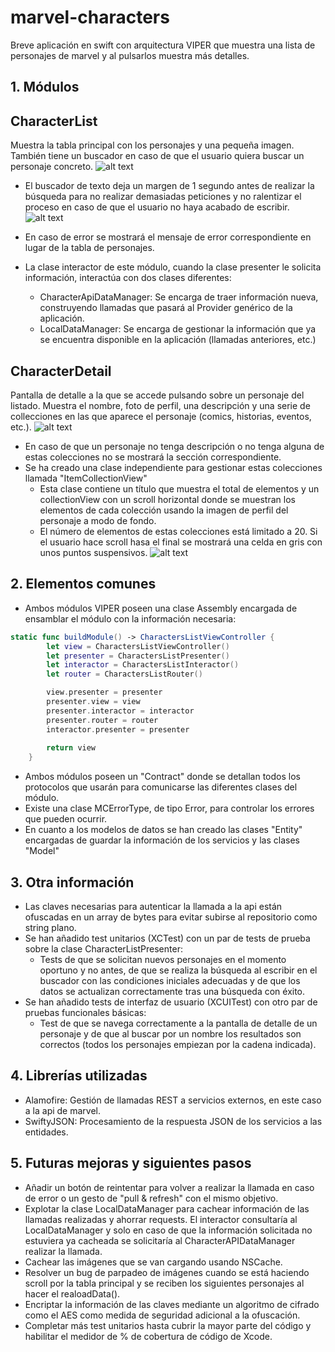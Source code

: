 # marvel-characters
Breve aplicación en swift con arquitectura VIPER que muestra una lista de personajes de marvel y al pulsarlos muestra más detalles.

## 1. Módulos
## CharacterList
Muestra la tabla principal con los personajes y una pequeña imagen. También tiene un buscador en caso de que el usuario quiera buscar un personaje concreto. ![alt text](https://user-images.githubusercontent.com/86614564/127553695-c93385b4-44a8-459c-8051-f4ef474d9de4.png)

- El buscador de texto deja un margen de 1 segundo antes de realizar la búsqueda para no realizar demasiadas peticiones y no ralentizar el proceso en caso de que el usuario no haya acabado de escribir.
![alt text](https://user-images.githubusercontent.com/86614564/127553693-b9d83751-446e-4f1d-b813-e2481ef96344.png)
- En caso de error se mostrará el mensaje de error correspondiente en lugar de la tabla de personajes.

- La clase interactor de este módulo, cuando la clase presenter le solicita información, interactúa con dos clases diferentes:
  - CharacterApiDataManager: Se encarga de traer información nueva, construyendo llamadas que pasará al Provider genérico de la aplicación.
  - LocalDataManager: Se encarga de gestionar la información que ya se encuentra disponible en la aplicación (llamadas anteriores, etc.)

## CharacterDetail
Pantalla de detalle a la que se accede pulsando sobre un personaje del listado. Muestra el nombre, foto de perfil, una descripción y una serie de collecciones en las que aparece el personaje (comics, historias, eventos, etc.).
![alt text](https://user-images.githubusercontent.com/86614564/127553690-3f5fbdae-ec91-43fc-913b-88bb83dce966.png)

- En caso de que un personaje no tenga descripción o no tenga alguna de estas colecciones no se mostrará la sección correspondiente.
- Se ha creado una clase independiente para gestionar estas colecciones llamada "ItemCollectionView"
  - Esta clase contiene un título que muestra el total de elementos y un collectionView con un scroll horizontal donde se muestran los elementos de cada colección usando la imagen de perfil del personaje a modo de fondo.
  - El número de elementos de estas colecciones está limitado a 20. Si el usuario hace scroll hasa el final se mostrará una celda en gris con unos puntos suspensivos.
  ![alt text](https://user-images.githubusercontent.com/86614564/127553676-86104c0a-a4dc-4ff6-9f80-df2c9fed390d.png)

## 2. Elementos comunes
- Ambos módulos VIPER poseen una clase Assembly encargada de ensamblar el módulo con la información necesaria:
```swift
static func buildModule() -> CharactersListViewController {
        let view = CharactersListViewController()
        let presenter = CharactersListPresenter()
        let interactor = CharactersListInteractor()
        let router = CharactersListRouter()

        view.presenter = presenter
        presenter.view = view
        presenter.interactor = interactor
        presenter.router = router
        interactor.presenter = presenter
        
        return view
    }
```
- Ambos módulos poseen un "Contract" donde se detallan todos los protocolos que usarán para comunicarse las diferentes clases del módulo.
- Existe una clase MCErrorType, de tipo Error, para controlar los errores que pueden ocurrir.
- En cuanto a los modelos de datos se han creado las clases "Entity" encargadas de guardar la información de los servicios y las clases "Model"

## 3. Otra información
- Las claves necesarias para autenticar la llamada a la api están ofuscadas en un array de bytes para evitar subirse al repositorio como string plano.
- Se han añadido test unitarios (XCTest) con un par de tests de prueba sobre la clase CharacterListPresenter:
  - Tests de que se solicitan nuevos personajes en el momento oportuno y no antes, de que se realiza la búsqueda al escribir en el buscador con las condiciones iniciales adecuadas y de que los datos se actualizan correctamente tras una búsqueda con éxito.
- Se han añadido tests de interfaz de usuario (XCUITest) con otro par de pruebas funcionales básicas:
  - Test de que se navega correctamente a la pantalla de detalle de un personaje y de que al buscar por un nombre los resultados son correctos (todos los personajes empiezan por la cadena indicada).

## 4. Librerías utilizadas
- Alamofire: Gestión de llamadas REST a servicios externos, en este caso a la api de marvel.
- SwiftyJSON: Procesamiento de la respuesta JSON de los servicios a las entidades.

## 5. Futuras mejoras y siguientes pasos
- Añadir un botón de reintentar para volver a realizar la llamada en caso de error o un gesto de "pull & refresh" con el mismo objetivo.
- Explotar la clase LocalDataManager para cachear información de las llamadas realizadas y ahorrar requests. El interactor consultaría al LocalDataManager y solo en caso de que la información solicitada no estuviera ya cacheada se solicitaría al CharacterAPIDataManager realizar la llamada.
- Cachear las imágenes que se van cargando usando NSCache.
- Resolver un bug de parpadeo de imágenes cuando se está haciendo scroll por la tabla principal y se reciben los siguientes personajes al hacer el realoadData().
- Encriptar la información de las claves mediante un algoritmo de cifrado como el AES como medida de seguridad adicional a la ofuscación.
- Completar más test unitarios hasta cubrir la mayor parte del código y habilitar el medidor de % de cobertura de código de Xcode.
